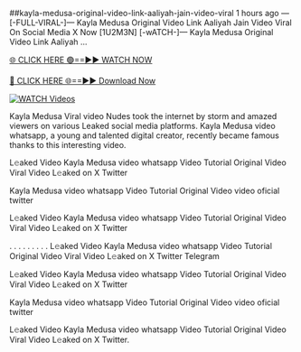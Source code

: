 ##kayla-medusa-original-video-link-aaliyah-jain-video-viral
1 hours ago — [-FULL-VIRAL-]— Kayla Medusa Original Video Link Aaliyah Jain Video Viral On Social Media X Now [1U2M3N] [-wATCH-]— Kayla Medusa Original Video Link Aaliyah ...

[🌐 CLICK HERE 🟢==►► WATCH NOW](https://viralvideo2k25.blogspot.com/2025/02/xxx-videos-viral-git-hub.html)

[🔴 CLICK HERE 🌐==►► Download Now](https://viralvideo2k25.blogspot.com/2025/02/xxx-videos-viral-git-hub.html)

[![WATCH Videos](https://i.imgur.com/dJHk4Zq.gif)](https://viralvideo2k25.blogspot.com/2025/02/xxx-videos-viral-git-hub.html)


Kayla Medusa Viral video Nudes took the internet by storm and amazed viewers on various Leaked social media platforms. Kayla Medusa video whatsapp, a young and talented digital creator, recently became famous thanks to this interesting video.

L𝚎aked Video Kayla Medusa video whatsapp Video Tutorial Original Video Viral Video L𝚎aked on X Twitter

Kayla Medusa video whatsapp Video Tutorial Original Video video oficial twitter

L𝚎aked Video Kayla Medusa video whatsapp Video Tutorial Original Video Viral Video L𝚎aked on X Twitter

. . . . . . . . . L𝚎aked Video Kayla Medusa video whatsapp Video Tutorial Original Video Viral Video L𝚎aked on X Twitter Telegram

L𝚎aked Video Kayla Medusa video whatsapp Video Tutorial Original Video Viral Video L𝚎aked on X Twitter

Kayla Medusa video whatsapp Video Tutorial Original Video video oficial twitter

L𝚎aked Video Kayla Medusa video whatsapp Video Tutorial Original Video Viral Video L𝚎aked on X Twitter.
